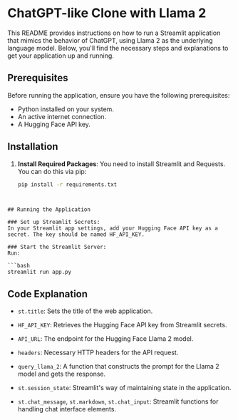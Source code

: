 # ChatGPT-like Clone with Llama 2

This README provides instructions on how to run a Streamlit application that mimics the behavior of ChatGPT, using Llama 2 as the underlying language model. Below, you'll find the necessary steps and explanations to get your application up and running.

## Prerequisites

Before running the application, ensure you have the following prerequisites:

- Python installed on your system.
- An active internet connection.
- A Hugging Face API key.

## Installation

1. **Install Required Packages**:
   You need to install Streamlit and Requests. You can do this via pip:

   ```bash
   pip install -r requirements.txt
  ```
  
  
## Running the Application
 
### Set up Streamlit Secrets:
In your Streamlit app settings, add your Hugging Face API key as a secret. The key should be named HF_API_KEY.

### Start the Streamlit Server:
Run:

```bash
streamlit run app.py
```

## Code Explanation

- `st.title`: Sets the title of the web application.

- `HF_API_KEY`: Retrieves the Hugging Face API key from Streamlit secrets.

- `API_URL`: The endpoint for the Hugging Face Llama 2 model.

- `headers`: Necessary HTTP headers for the API request.

- `query_llama_2`: A function that constructs the prompt for the Llama 2 model and gets the response.

- `st.session_state`: Streamlit's way of maintaining state in the application.

- `st.chat_message`, `st.markdown`, `st.chat_input`: Streamlit functions for handling chat interface elements.

